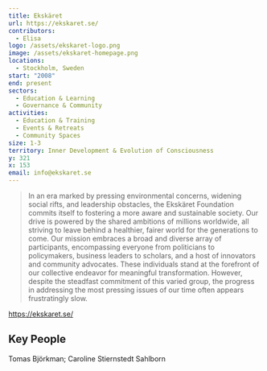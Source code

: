 ```yaml
---
title: Ekskäret
url: https://ekskaret.se/
contributors:
  - Elisa
logo: /assets/ekskaret-logo.png
image: /assets/ekskaret-homepage.png
locations:
  - Stockholm, Sweden
start: "2008"
end: present
sectors:
  - Education & Learning
  - Governance & Community
activities:
  - Education & Training
  - Events & Retreats
  - Community Spaces
size: 1-3
territory: Inner Development & Evolution of Consciousness
y: 321
x: 153
email: info@ekskaret.se
---
```

> In an era marked by pressing environmental concerns, widening social rifts, and leadership obstacles, the Ekskäret Foundation commits itself to fostering a more aware and sustainable society. Our drive is powered by the shared ambitions of millions worldwide, all striving to leave behind a healthier, fairer world for the generations to come. Our mission embraces a broad and diverse array of participants, encompassing everyone from politicians to policymakers, business leaders to scholars, and a host of innovators and community advocates. These individuals stand at the forefront of our collective endeavor for meaningful transformation. However, despite the steadfast commitment of this varied group, the progress in addressing the most pressing issues of our time often appears frustratingly slow.

 https://ekskaret.se/

## Key People

Tomas Björkman; Caroline Stiernstedt Sahlborn
